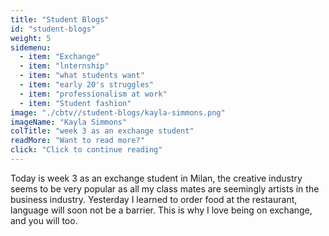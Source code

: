```yaml
---
title: "Student Blogs"
id: "student-blogs"
weight: 5
sidemenu: 
  - item: "Exchange"
  - item: "lnternship"
  - item: "what students want"
  - item: "early 20's struggles" 
  - item: "professionalism at work" 
  - item: "Student fashion" 
image: "./cbtv//student-blogs/kayla-simmons.png"
imageName: "Kayla Simmons"
colTitle: "week 3 as an exchange student"
readMore: "Want to read more?"
click: "Click to continue reading"
---
```


Today is week 3 as an exchange student in Milan, the creative industry seems to be very popular as all my class mates are seemingly artists in the business industry. Yesterday I learned to order food at the restaurant, language will soon not be a barrier. This is why I love being on exchange, and you will too.